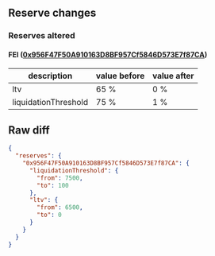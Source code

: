 ## Reserve changes

### Reserves altered

#### FEI ([0x956F47F50A910163D8BF957Cf5846D573E7f87CA](https://etherscan.io/address/0x956F47F50A910163D8BF957Cf5846D573E7f87CA))

| description | value before | value after |
| --- | --- | --- |
| ltv | 65 % | 0 % |
| liquidationThreshold | 75 % | 1 % |


## Raw diff

```json
{
  "reserves": {
    "0x956F47F50A910163D8BF957Cf5846D573E7f87CA": {
      "liquidationThreshold": {
        "from": 7500,
        "to": 100
      },
      "ltv": {
        "from": 6500,
        "to": 0
      }
    }
  }
}
```
